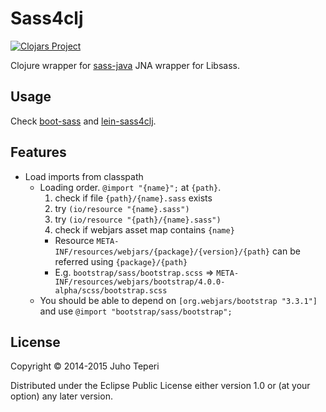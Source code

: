# Sass4clj
[![Clojars Project](http://clojars.org/deraen/sass4clj/latest-version.svg)](http://clojars.org/deraen/sass4clj)

Clojure wrapper for [sass-java](https://github.com/cathive/sass-java) JNA wrapper
for Libsass.

## Usage

Check [boot-sass](https://github.com/Deraen/boot-sass) and [lein-sass4clj](https://github.com/Deraen/lein-sass4clj).

## Features

- Load imports from classpath
  - Loading order. `@import "{name}";` at `{path}`.
    1. check if file `{path}/{name}.sass` exists
    2. try `(io/resource "{name}.sass")`
    3. try `(io/resource "{path}/{name}.sass")`
    4. check if webjars asset map contains `{name}`
      - Resource `META-INF/resources/webjars/{package}/{version}/{path}` can be referred using `{package}/{path}`
      - E.g. `bootstrap/sass/bootstrap.scss` => `META-INF/resources/webjars/bootstrap/4.0.0-alpha/scss/bootstrap.scss`
  - You should be able to depend on `[org.webjars/bootstrap "3.3.1"]`
    and use `@import "bootstrap/sass/bootstrap";`

## License

Copyright © 2014-2015 Juho Teperi

Distributed under the Eclipse Public License either version 1.0 or (at your option) any later version.
